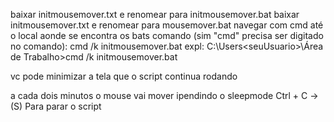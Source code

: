 baixar initmousemover.txt e renomear para initmousemover.bat
baixar initmousemover.txt e renomear para mousemover.bat
navegar com cmd até o local aonde se encontra os bats
comando (sim "cmd" precisa ser digitado no comando):
  cmd /k initmousemover.bat
expl:
  C:\Users\<seuUsuario>\Área de Trabalho>cmd /k initmousemover.bat

vc pode minimizar a tela que o script continua rodando

a cada dois minutos o mouse vai mover ipendindo o sleepmode
Ctrl + C -> (S) Para parar o script